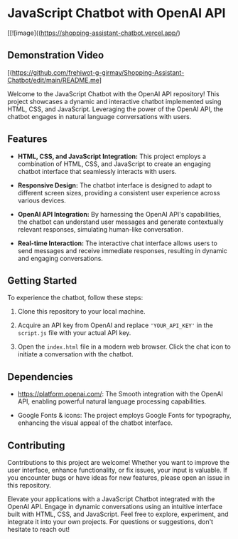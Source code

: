 # JavaScript Chatbot with OpenAI API

[[![image]((https://shopping-assistant-chatbot.vercel.app/)


## Demonstration Video

[(https://github.com/frehiwot-g-girmay/Shopping-Assistant-Chatbot/edit/main/README.me]



Welcome to the JavaScript Chatbot with the OpenAI API repository! This project showcases a dynamic and interactive chatbot implemented using HTML, CSS, and JavaScript. Leveraging the power of the OpenAI API, the chatbot engages in natural language conversations with users.

## Features

- **HTML, CSS, and JavaScript Integration:** This project employs a combination of HTML, CSS, and JavaScript to create an engaging chatbot interface that seamlessly interacts with users.

- **Responsive Design:** The chatbot interface is designed to adapt to different screen sizes, providing a consistent user experience across various devices.

- **OpenAI API Integration:** By harnessing the OpenAI API's capabilities, the chatbot can understand user messages and generate contextually relevant responses, simulating human-like conversation.

- **Real-time Interaction:** The interactive chat interface allows users to send messages and receive immediate responses, resulting in dynamic and engaging conversations.

## Getting Started

To experience the chatbot, follow these steps:

1. Clone this repository to your local machine.

2. Acquire an API key from OpenAI and replace `'YOUR_API_KEY'` in the `script.js` file with your actual API key.

3. Open the `index.html` file in a modern web browser. Click the chat icon to initiate a conversation with the chatbot.

## Dependencies

- https://platform.openai.com/: The Smooth integration with the OpenAI API, enabling powerful natural language processing capabilities.

- Google Fonts & icons: The project employs Google Fonts for typography, enhancing the visual appeal of the chatbot interface.

## Contributing

Contributions to this project are welcome! Whether you want to improve the user interface, enhance functionality, or fix issues, your input is valuable. If you encounter bugs or have ideas for new features, please open an issue in this repository.

Elevate your applications with a JavaScript Chatbot integrated with the OpenAI API. Engage in dynamic conversations using an intuitive interface built with HTML, CSS, and JavaScript. Feel free to explore, experiment, and integrate it into your own projects. For questions or suggestions, don't hesitate to reach out!

